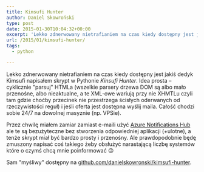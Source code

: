 ```yaml
---
title: Kimsufi Hunter
author: Daniel Skowroński
type: post
date: 2015-01-30T10:04:32+00:00
excerpt: 'Lekko zdnerwowany nietrafianiem na czas kiedy dostępny jest jakiś dedyk Kimsufi napisałem skrypt w Pythonie <i>Kinsufi Hunter</i>. Idea prosta - cyklicznie &quot;parsuj&quot; HTMLa i jeśli oferta jest dostępna wyślij maila. Całość chodzi sobie 24/7 na dowolnej masyznie (np. VPSie).'
url: /2015/01/kimsufi-hunter/
tags:
  - python

---
```

Lekko zdnerwowany nietrafianiem na czas kiedy dostępny jest jakiś dedyk Kimsufi napisałem skrypt w Pythonie _Kinsufi Hunter_. Idea prosta &#8211; cyklicznie "parsuj" HTMLa (wszelkie parsery drzewa DOM są albo mało przenośne, albo nieaktualne, a te XML-owe wariują przy nie XHMTLu czyli tam gdzie choćby przecinek nie przestrzega ścisłych oderwanych od rzeczywistości reguł) i jeśli oferta jest dostępna wyślij maila. Całość chodzi sobie 24/7 na dowolnej masyznie (np. VPSie).

Przez chwilę miałem zamiar zamiast e-maili użyć [Azure Notifications Hub][1] ale te są bezużyteczne bez stworzenia odpowiedniej aplikacji (+ulotne), a tenże skrypt miał być bardzo prosty i przenośny. Ale prawdopodobnie będę zmuszony napisać coś takiego żeby obsłużyć narastającą liczbę systemów które o czymś chcą mnie poinformować 😉

Sam "myśliwy" dostępny na [github.com/danielskowronski/kimsufi-hunter][2].

 [1]: http://azure.microsoft.com/en-us/documentation/services/notification-hubs/
 [2]: https://github.com/danielskowronski/kimsufi-hunter